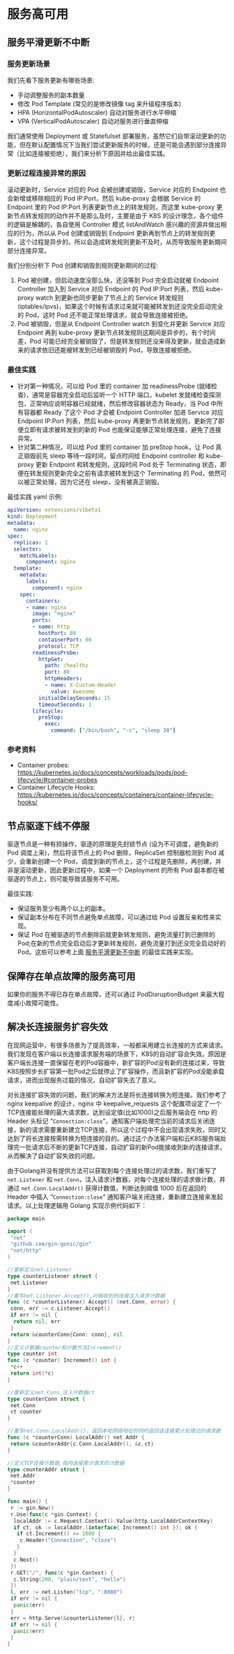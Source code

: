 # 服务高可用

## 服务平滑更新不中断 <a id="smooth-update"></a>

### 服务更新场景

我们先看下服务更新有哪些场景:

* 手动调整服务的副本数量
* 修改 Pod Template (常见的是修改镜像 tag 来升级程序版本)
* HPA (HorizontalPodAutoscaler) 自动对服务进行水平伸缩
* VPA (VerticalPodAutoscaler) 自动对服务进行垂直伸缩

我们通常使用 Deployment 或 Statefulset 部署服务，虽然它们自带滚动更新的功能，但在默认配置情况下当我们尝试更新服务的时候，还是可能会遇到部分连接异常（比如连接被拒绝），我们来分析下原因并给出最佳实践。

### 更新过程连接异常的原因

滚动更新时，Service 对应的 Pod 会被创建或销毁，Service 对应的 Endpoint 也会新增或移除相应的 Pod IP:Port，然后 kube-proxy 会根据 Service 的 Endpoint 里的 Pod IP:Port 列表更新节点上的转发规则，而这里 kube-proxy 更新节点转发规则的动作并不是那么及时，主要是由于 K8S 的设计理念，各个组件的逻辑是解耦的，各自使用 Controller 模式 listAndWatch 感兴趣的资源并做出相应的行为，所以从 Pod 创建或销毁到 Endpoint 更新再到节点上的转发规则更新，这个过程是异步的，所以会造成转发规则更新不及时，从而导致服务更新期间部分连接异常。

我们分别分析下 Pod 创建和销毁到规则更新期间的过程:

1. Pod 被创建，但启动速度没那么快，还没等到 Pod 完全启动就被 Endpoint Controller 加入到 Service 对应 Endpoint 的 Pod IP:Port 列表，然后 kube-proxy watch 到更新也同步更新了节点上的 Service 转发规则 (iptables/ipvs)，如果这个时候有请求过来就可能被转发到还没完全启动完全的 Pod，这时 Pod 还不能正常处理请求，就会导致连接被拒绝。
2. Pod 被销毁，但是从 Endpoint Controller watch 到变化并更新 Service 对应 Endpoint 再到 kube-proxy 更新节点转发规则这期间是异步的，有个时间差，Pod 可能已经完全被销毁了，但是转发规则还没来得及更新，就会造成新来的请求依旧还能被转发到已经被销毁的 Pod，导致连接被拒绝。

### 最佳实践 <a id="smooth-update-best-practice"></a>

* 针对第一种情况，可以给 Pod 里的 container 加 readinessProbe (就绪检查)，通常是容器完全启动后监听一个 HTTP 端口，kubelet 发就绪检查探测包，正常响应说明容器已经就绪，然后修改容器状态为 Ready，当 Pod 中所有容器都 Ready 了这个 Pod 才会被 Endpoint Controller 加进 Service 对应 Endpoint IP:Port 列表，然后 kube-proxy 再更新节点转发规则，更新完了即便立即有请求被转发到的新的 Pod 也能保证能够正常处理连接，避免了连接异常。
* 针对第二种情况，可以给 Pod 里的 container 加 preStop hook，让 Pod 真正销毁前先 sleep 等待一段时间，留点时间给 Endpoint controller 和 kube-proxy 更新 Endpoint 和转发规则，这段时间 Pod 处于 Terminating 状态，即便在转发规则更新完全之前有请求被转发到这个 Terminating 的 Pod，依然可以被正常处理，因为它还在 sleep，没有被真正销毁。

最佳实践 yaml 示例:

``` yaml
apiVersion: extensions/v1beta1
kind: Deployment
metadata:
  name: nginx
spec:
  replicas: 1
  selector:
    matchLabels:
      component: nginx
  template:
    metadata:
      labels:
        component: nginx
    spec:
      containers:
      - name: nginx
        image: "nginx"
        ports:
        - name: http
          hostPort: 80
          containerPort: 80
          protocol: TCP
        readinessProbe:
          httpGet:
            path: /healthz
            port: 80
            httpHeaders:
            - name: X-Custom-Header
              value: Awesome
          initialDelaySeconds: 15
          timeoutSeconds: 1
        lifecycle:
          preStop:
            exec:
              command: ["/bin/bash", "-c", "sleep 30"]
```

### 参考资料

* Container probes: https://kubernetes.io/docs/concepts/workloads/pods/pod-lifecycle/#container-probes
* Container Lifecycle Hooks: https://kubernetes.io/docs/concepts/containers/container-lifecycle-hooks/

## 节点驱逐下线不停服 <a id="zero-downtime-eviction"></a>

驱逐节点是一种有损操作，驱逐的原理是先封锁节点 (设为不可调度，避免新的 Pod 调度上来)，然后将该节点上的 Pod 删除，ReplicaSet 控制器检测到 Pod 减少，会重新创建一个 Pod，调度到新的节点上，这个过程是先删除，再创建，并非是滚动更新，因此更新过程中，如果一个 Deployment 的所有 Pod 副本都在被驱逐的节点上，则可能导致该服务不可用。

最佳实践:

* 保证服务至少有两个以上的副本。
* 保证副本分布在不同节点避免单点故障，可以通过给 Pod 设置反亲和性来实现。
* 保证 Pod 在被驱逐的节点删除前就更新转发规则，避免流量打到已删除的 Pod;在新的节点完全启动后才更新转发规则，避免流量打到还没完全启动好的 Pod。这些可以参考上面 [服务平滑更新不中断](#smooth-update) 的最佳实践来实现。

## 保障存在单点故障的服务高可用

如果你的服务不得已存在单点故障，还可以通过 PodDisruptionBudget 来最大程度减小故障可能性。

## 解决长连接服务扩容失效 <a id="scale-keepalive-service"></a>

在现网运营中，有很多场景为了提高效率，一般都采用建立长连接的方式来请求。我们发现在客户端以长连接请求服务端的场景下，K8S的自动扩容会失效。原因是客户端长连接一直保留在老的Pod容器中，新扩容的Pod没有新的连接过来，导致K8S按照步长扩容第一批Pod之后就停止了扩容操作，而且新扩容的Pod没能承载请求，进而出现服务过载的情况，自动扩容失去了意义。

对长连接扩容失效的问题，我们的解决方法是将长连接转换为短连接。我们参考了 nginx keepalive 的设计，nginx 中 keepalive_requests 这个配置项设定了一个TCP连接能处理的最大请求数，达到设定值(比如1000)之后服务端会在 http 的 Header 头标记 “`Connection:close`”，通知客户端处理完当前的请求后关闭连接，新的请求需要重新建立TCP连接，所以这个过程中不会出现请求失败，同时又达到了将长连接按需转换为短连接的目的。通过这个办法客户端和云K8S服务端处理完一批请求后不断的更新TCP连接，自动扩容的新Pod能接收到新的连接请求，从而解决了自动扩容失效的问题。

由于Golang并没有提供方法可以获取到每个连接处理过的请求数，我们重写了 `net.Listener` 和 `net.Conn`，注入请求计数器，对每个连接处理的请求做计数，并通过 `net.Conn.LocalAddr()` 获得计数值，判断达到阈值 1000 后在返回的 Header 中插入 “`Connection:close`” 通知客户端关闭连接，重新建立连接来发起请求。以上处理逻辑用 Golang 实现示例代码如下：

``` go
package main

import (
 "net"
 "github.com/gin-gonic/gin"
 "net/http"
)

//重新定义net.Listener
type counterListener struct {
 net.Listener
}
//重写net.Listener.Accept(),对接收到的连接注入请求计数器
func (c *counterListener) Accept() (net.Conn, error) {
 conn, err := c.Listener.Accept()
 if err != nil {
  return nil, err
 }
 return &counterConn{Conn: conn}, nil
}
//定义计数器counter和计数方法Increment()
type counter int
func (c *counter) Increment() int {
 *c++
 return int(*c)
}

//重新定义net.Conn,注入计数器ct
type counterConn struct {
 net.Conn
 ct counter
}

//重写net.Conn.LocalAddr()，返回本地网络地址的同时返回该连接累计处理过的请求数
func (c *counterConn) LocalAddr() net.Addr {
 return &counterAddr{c.Conn.LocalAddr(), &c.ct}
}

//定义TCP连接计数器,指向连接累计请求的计数器
type counterAddr struct {
 net.Addr
 *counter
}

func main() {
 r := gin.New()
 r.Use(func(c *gin.Context) {
  localAddr := c.Request.Context().Value(http.LocalAddrContextKey)
  if ct, ok := localAddr.(interface{ Increment() int }); ok {
   if ct.Increment() >= 1000 {
    c.Header("Connection", "close")
   }
  }
  c.Next()
 })
 r.GET("/", func(c *gin.Context) {
  c.String(200, "plain/text", "hello")
 })
 l, err := net.Listen("tcp", ":8080")
 if err != nil {
  panic(err)
 }
 err = http.Serve(&counterListener{l}, r)
 if err != nil {
  panic(err)
 }
}
```

